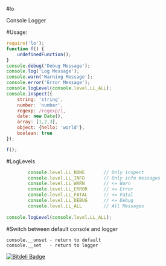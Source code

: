 #lo

Console Logger

#Usage:

```JavaScript
require('lo');
function f() {
    undefinedFunction();
}
console.debug('Debug Message');
console.log('Log Message');
console.warn('Warning Message');
console.error('Error Message');
console.logLevel(console.level.LL_ALL);
console.inspect({
    string: 'string',
    number: 'number',
    regexp: /regexp/i,
    date: new Date(),
    array: [1,2,3],
    object: {hello: 'world'},
    boolean: true
});

f();
```

#LogLevels
```JavaScript
        console.level.LL_NONE       // Only inspect
        console.level.LL_INFO       // Only info messages
        console.level.LL_WARN       // <= Warn
        console.level.LL_ERROR      // <= Error
        console.level.LL_FATAL      // <= Fatal
        console.level.LL_DEBUG      // <= Debug
        console.level.LL_ALL        // All Messages
        
console.logLevel(console.level.LL_ALL);
```
#Switch between default console and logger
```
console.__unset - return to default
console.__set   - return to logger
```


[![Bitdeli Badge](https://d2weczhvl823v0.cloudfront.net/13W/lo/trend.png)](https://bitdeli.com/free "Bitdeli Badge")

